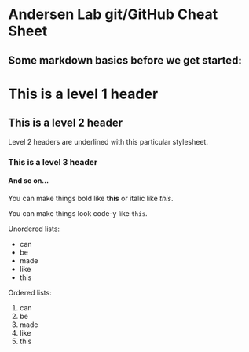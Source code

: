 <link href="https://raw.githubusercontent.com/jasonm23/markdown-css-themes/gh-pages/markdown7.css" rel="stylesheet"></link>

# Andersen Lab git/GitHub Cheat Sheet

## Some markdown basics before we get started:


# This is a level 1 header

## This is a level 2 header

Level 2 headers are underlined with this particular stylesheet.

### This is a level 3 header

#### And so on...

You can make things bold like **this** or italic like *this*.

You can make things look code-y like `this`.

Unordered lists:

- can
- be
- made
- like
- this

Ordered lists:

1. can
2. be
3. made
4. like
5. this


